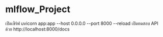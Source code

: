 # mlflow_Project
เปิดเซิร์ฟ uvicorn app:app --host 0.0.0.0 --port 8000 --reload
เปิดทดสอบ API ด้วย http://localhost:8000/docs
